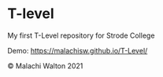 # T-level
My first T-Level repository for Strode College

Demo: https://malachisw.github.io/T-Level/

&copy; Malachi Walton 2021
